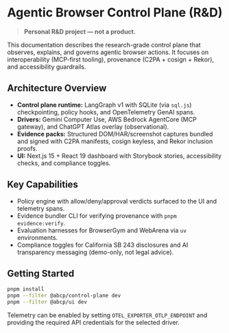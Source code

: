 # Agentic Browser Control Plane (R&D)

> **Personal R&D project — not a product.**

This documentation describes the research-grade control plane that observes, explains, and governs agentic browser actions. It focuses on interoperability (MCP-first tooling), provenance (C2PA + cosign + Rekor), and accessibility guardrails.

## Architecture Overview

- **Control plane runtime:** LangGraph v1 with SQLite (via `sql.js`) checkpointing, policy hooks, and OpenTelemetry GenAI spans.
- **Drivers:** Gemini Computer Use, AWS Bedrock AgentCore (MCP gateway), and ChatGPT Atlas overlay (observational).
- **Evidence packs:** Structured DOM/HAR/screenshot captures bundled and signed with C2PA manifests, cosign keyless, and Rekor inclusion proofs.
- **UI:** Next.js 15 + React 19 dashboard with Storybook stories, accessibility checks, and compliance toggles.

## Key Capabilities

- Policy engine with allow/deny/approval verdicts surfaced to the UI and telemetry spans.
- Evidence bundler CLI for verifying provenance with `pnpm evidence:verify`.
- Evaluation harnesses for BrowserGym and WebArena via `uv` environments.
- Compliance toggles for California SB 243 disclosures and AI transparency messaging (demo-only, not legal advice).

## Getting Started

```bash
pnpm install
pnpm --filter @abcp/control-plane dev
pnpm --filter @abcp/ui dev
```

Telemetry can be enabled by setting `OTEL_EXPORTER_OTLP_ENDPOINT` and providing the required API credentials for the selected driver.
